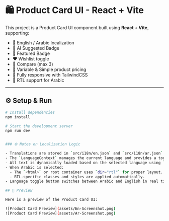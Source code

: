 # 🛍️ Product Card UI - React + Vite

This project is a Product Card UI component built using **React + Vite**, supporting:
- 💬 English / Arabic localization
- 🧠 AI Suggested Badge
- 🌟 Featured Badge
- ❤️ Wishlist toggle
- 🔁 Compare (max 3)
- 💸 Variable & Simple product pricing
- 📱 Fully responsive with TailwindCSS
- 🔄 RTL support for Arabic

---

## ⚙️ Setup & Run

```bash
# Install dependencies
npm install

# Start the development server
npm run dev


### 🌐 Notes on Localization Logic

- Translations are stored in `src/i18n/en.json` and `src/i18n/ar.json`.
- The `LanguageContext` manages the current language and provides a toggle function.
- All text is dynamically loaded based on the selected language using `useLanguage()`.
- When Arabic is selected:
  - The `<html>` or root container uses `dir="rtl"` for proper layout.
  - RTL-specific classes and styles are applied automatically.
- Language toggle button switches between Arabic and English in real time without page reload.

## 📸 Preview

Here is a preview of the Product Card UI:

![Product Card Preview](assets/En-Screenshot.png)
![Product Card Preview](assets/Ar-Screenshot.png)

